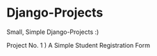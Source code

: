 # Django-Projects
Small, Simple Django-Projects :)

Project No. 1 ) A Simple Student Registration Form 

